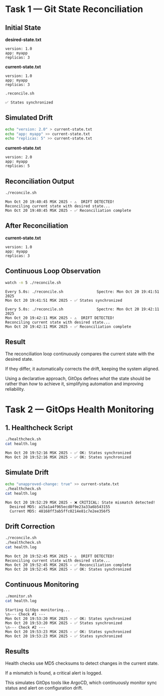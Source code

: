 # Task 1 — Git State Reconciliation

## Initial State

**desired-state.txt**
```text
version: 1.0
app: myapp
replicas: 3
```

**current-state.txt**
```text
version: 1.0
app: myapp
replicas: 3
```

```bash
.reconcile.sh
```

```text
✅ States synchronized
```

## Simulated Drift

```bash
echo "version: 2.0" > current-state.txt
echo "app: myapp" >> current-state.txt
echo "replicas: 5" >> current-state.txt
```

**current-state.txt**

```text
version: 2.0
app: myapp
replicas: 5
```

## Reconciliation Output
```bash
./reconcile.sh
```

```text
Mon Oct 20 19:40:45 MSK 2025 - ⚠️  DRIFT DETECTED!
Reconciling current state with desired state...
Mon Oct 20 19:40:45 MSK 2025 - ✅ Reconciliation complete
```

## After Reconciliation

**current-state.txt**

```text
version: 1.0
app: myapp
replicas: 3
```

## Continuous Loop Observation

```bash
watch -n 5 ./reconcile.sh
```

```text
Every 5.0s: ./reconcile.sh               Spectre: Mon Oct 20 19:41:51 2025
Mon Oct 20 19:41:51 MSK 2025 - ✅ States synchronized

Every 5.0s: ./reconcile.sh               Spectre: Mon Oct 20 19:42:11 2025
Mon Oct 20 19:42:11 MSK 2025 - ⚠️  DRIFT DETECTED!
Reconciling current state with desired state...
Mon Oct 20 19:42:11 MSK 2025 - ✅ Reconciliation complete
```

## Result

The reconciliation loop continuously compares the current state with the desired state.  

If they differ, it automatically corrects the drift, keeping the system aligned.  

Using a declarative approach, GitOps defines *what* the state should be rather than *how* to achieve it, simplifying automation and improving reliability.

# Task 2 — GitOps Health Monitoring

## 1. Healthcheck Script

```bash
./healthcheck.sh
cat health.log
```

```text
Mon Oct 20 19:52:16 MSK 2025 - ✅ OK: States synchronized
Mon Oct 20 19:52:16 MSK 2025 - ✅ OK: States synchronized
```

## Simulate Drift

```bash
echo "unapproved-change: true" >> current-state.txt
./healthcheck.sh
cat health.log
```

```text
Mon Oct 20 19:52:29 MSK 2025 - ❌ CRITICAL: State mismatch detected!
  Desired MD5: a15a1a4f965ecd8f9e23a33a6b543155
  Current MD5: 48168ff3ab5ffc0214e81c7e2ee356f5
```

## Drift Correction

```bash
./reconcile.sh
./healthcheck.sh
cat health.log
```

```text
Mon Oct 20 19:52:45 MSK 2025 - ⚠️  DRIFT DETECTED!
Reconciling current state with desired state...
Mon Oct 20 19:52:45 MSK 2025 - ✅ Reconciliation complete
Mon Oct 20 19:52:45 MSK 2025 - ✅ OK: States synchronized
```

## Continuous Monitoring

```bash
./monitor.sh
cat health.log
```

```text
Starting GitOps monitoring...
\n--- Check #1 ---
Mon Oct 20 19:53:20 MSK 2025 - ✅ OK: States synchronized
Mon Oct 20 19:53:20 MSK 2025 - ✅ States synchronized
\n--- Check #2 ---
Mon Oct 20 19:53:23 MSK 2025 - ✅ OK: States synchronized
Mon Oct 20 19:53:23 MSK 2025 - ✅ States synchronized
```

## Results

Health checks use MD5 checksums to detect changes in the current state.

If a mismatch is found, a critical alert is logged.

This simulates GitOps tools like ArgoCD, which continuously monitor sync status and alert on configuration drift.
